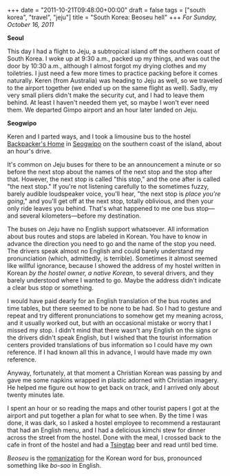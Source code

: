 +++
date = "2011-10-21T09:48:00+00:00"
draft = false
tags = ["south korea", "travel", "jeju"]
title = "South Korea: Beoseu hell"
+++
*For Sunday, October 16, 2011*

**Seoul**

This day I had a flight to Jeju, a subtropical island off the southern coast of South Korea. I woke up at 9:30 a.m., packed up my things, and was out the door by 10:30 a.m., although I almost forgot my drying clothes and my toiletries. I just need a few more times to practice packing before it comes naturally. Keren (from Australia) was heading to Jeju as well, so we traveled to the airport together (we ended up on the same flight as well). Sadly, my very small pliers didn't make the security cut, and I had to leave them behind. At least I haven't needed them yet, so maybe I won't ever need them. We departed Gimpo airport and an hour later landed on Jeju.

**Seogwipo**

Keren and I parted ways, and I took a limousine bus to the hostel [Backpacker's Home](http://www.hostelworld.com/hosteldetails.php/Backpacker-s-Home/Jeju-Island/55604) in [Seogwipo](http://maps.google.com/maps?q=Seogwipo-si,+Jeju-do,+South+Korea&hl=en&prmd=imvns&biw=1600&bih=773&um=1&ie=UTF-8&ei=MjGhTrl00aKZBey4xZ8J&sa=X&oi=mode_link&ct=mode&cd=3&ved=0CDEQ_AUoAg) on the southern coast of the island, about an hour's drive.

It's common on Jeju buses for there to be an announcement a minute or so before the next stop about the names of the next stop and the stop after that. However, the next stop is called "this stop," and the one after is called "the next stop." If you're not listening carefully to the sometimes fuzzy, barely audible loudspeaker voice, you'll hear, "the next stop is *place you're going*," and you'll get off at the next stop, totally oblivious, and then your only ride leaves you behind. That's what happened to me one bus stop&mdash;and several kilometers&mdash;before my destination.

The buses on Jeju have no English support whatsoever. All information about bus routes and stops are labeled in Korean. You have to know in advance the direction you need to go and the name of the stop you need. The drivers speak almost no English and could barely understand my pronunciation (which, admittedly, is terrible). Sometimes it almost seemed like willful ignorance, because I showed the address of my hostel written in Korean *by the hostel owner, a native Korean*, to several drivers, and they barely understood where I wanted to go. Maybe the address didn't indicate a clear bus stop or something.

I would have paid dearly for an English translation of the bus routes and time tables, but there seemed to be none to be had. So I had to gesture and repeat and try different pronunciations to somehow get my meaning across, and it usually worked out, but with an occasional mistake or worry that I missed my stop. I didn't mind that there wasn't any English on the signs or the drivers didn't speak English, but I wished that the tourist information centers provided translations of bus information so I could have my own reference. If I had known all this in advance, I would have made my own reference.

Anyway, fortunately, at that moment a Christian Korean was passing by and gave me some napkins wrapped in plastic adorned with Christian imagery. He helped me figure out how to get back on track, and I arrived only about twenty minutes late.

I spent an hour or so reading the maps and other tourist papers I got at the airport and put together a plan for what to see when. By the time I was done, it was dark, so I asked a hostel employee to recommend a restaurant that had an English menu, and I had a delicious kimchi stew for dinner across the street from the hostel. Done with the meal, I crossed back to the cafe in front of the hostel and had a [Tsingtao](http://www.google.com/search?hl=en&sugexp=kjrmc&cp=8&gs_id=2&xhr=t&q=tsingtao&gs_sm=&gs_upl=&bav=on.2,or.r_gc.r_pw.,cf.osb&biw=1600&bih=773&um=1&ie=UTF-8&tbm=isch&source=og&sa=N&tab=wi) beer and read until bed time.

*Beoseu* is the [romanization](http://en.wikipedia.org/wiki/Romanization) for the Korean word for bus, pronounced something like *bo-soo* in English.
